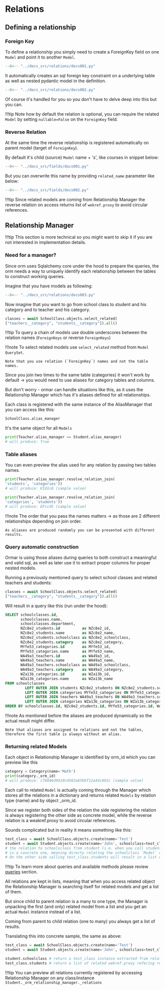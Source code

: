 # Relations

## Defining a relationship

### Foreign Key

To define a relationship you simply need to create a ForeignKey field on one `Model` and point it to another `Model`.

```Python hl_lines="24"
--8<-- "../docs_src/relations/docs001.py"
```

It automatically creates an sql foreign key constraint on a underlying table as well as nested pydantic model in the definition.


```Python hl_lines="29 33"
--8<-- "../docs_src/relations/docs002.py"
```

Of course it's handled for you so you don't have to delve deep into this but you can.

!!!tip
    Note how by default the relation is optional, you can require the related `Model` by setting `nullable=False` on the `ForeignKey` field.

### Reverse Relation

At the same time the reverse relationship is registered automatically on parent model (target of `ForeignKey`).

By default it's child (source) `Model` name + 's', like courses in snippet below: 

```Python hl_lines="25 31"
--8<-- "../docs_src/fields/docs001.py"
```

But you can overwrite this name by providing `related_name` parameter like below:

```Python hl_lines="25 30"
--8<-- "../docs_src/fields/docs002.py"
```

!!!tip
    Since related models are coming from Relationship Manager the reverse relation on access returns list of `wekref.proxy` to avoid circular references.

## Relationship Manager

!!!tip
    This section is more technical so you might want to skip it if you are not interested in implementation details.

### Need for a manager?

Since orm uses Sqlalchemy core under the hood to prepare the queries, 
the orm needs a way to uniquely identify each relationship between the tables to construct working queries.

Imagine that you have models as following:

```Python 
--8<-- "../docs_src/relations/docs003.py"
```

Now imagine that you want to go from school class to student and his category and to teacher and his category.

```Python
classes = await SchoolClass.objects.select_related(
["teachers__category", "students__category"]).all()
```

!!!tip
    To query a chain of models use double underscores between the relation names (`ForeignKeys` or reverse `ForeignKeys`)

!!!note
    To select related models use `select_related` method from `Model` `QuerySet`.
    
    Note that you use relation (`ForeignKey`) names and not the table names.

Since you join two times to the same table (categories) it won't work by default -> you would need to use aliases for category tables and columns.

But don't worry - ormar can handle situations like this, as it uses the Relationship Manager which has it's aliases defined for all relationships.

Each class is registered with the same instance of the AliasManager that you can access like this:

```python
SchoolClass.alias_manager
```

It's the same object for all `Models`

```python
print(Teacher.alias_manager == Student.alias_manager)
# will produce: True
```

### Table aliases

You can even preview the alias used for any relation by passing two tables names.

```python
print(Teacher.alias_manager.resolve_relation_join(
'students', 'categories'))
# will produce: KId1c6 (sample value)

print(Teacher.alias_manager.resolve_relation_join(
'categories', 'students'))
# will produce: EFccd5 (sample value)
```

!!!note
    The order that you pass the names matters -> as those are 2 different relationships depending on join order.
    
    As aliases are produced randomly you can be presented with different results.

### Query automatic construction

Ormar is using those aliases during queries to both construct a meaningful and valid sql, 
as well as later use it to extract proper columns for proper nested models.

Running a previously mentioned query to select school classes and related teachers and students: 

```Python
classes = await SchoolClass.objects.select_related(
["teachers__category", "students__category"]).all()
```

Will result in a query like this (run under the hood):

```sql
SELECT schoolclasses.id,
       schoolclasses.name,
       schoolclasses.department,
       NZc8e2_students.id          as NZc8e2_id,
       NZc8e2_students.name        as NZc8e2_name,
       NZc8e2_students.schoolclass as NZc8e2_schoolclass,
       NZc8e2_students.category    as NZc8e2_category,
       MYfe53_categories.id        as MYfe53_id,
       MYfe53_categories.name      as MYfe53_name,
       WA49a3_teachers.id          as WA49a3_id,
       WA49a3_teachers.name        as WA49a3_name,
       WA49a3_teachers.schoolclass as WA49a3_schoolclass,
       WA49a3_teachers.category    as WA49a3_category,
       WZa13b_categories.id        as WZa13b_id,
       WZa13b_categories.name      as WZa13b_name
FROM schoolclasses
         LEFT OUTER JOIN students NZc8e2_students ON NZc8e2_students.schoolclass = schoolclasses.id
         LEFT OUTER JOIN categories MYfe53_categories ON MYfe53_categories.id = NZc8e2_students.category
         LEFT OUTER JOIN teachers WA49a3_teachers ON WA49a3_teachers.schoolclass = schoolclasses.id
         LEFT OUTER JOIN categories WZa13b_categories ON WZa13b_categories.id = WA49a3_teachers.category
ORDER BY schoolclasses.id, NZc8e2_students.id, MYfe53_categories.id, WA49a3_teachers.id, WZa13b_categories.id
```

!!!note
    As mentioned before the aliases are produced dynamically so the actual result might differ.
    
    Note that aliases are assigned to relations and not the tables, therefore the first table is always without an alias.

### Returning related Models

Each object in Relationship Manager is identified by orm_id which you can preview like this

```python
category = Category(name='Math')
print(category._orm_id)
# will produce: c76046d9410c4582a656bf12a44c892c (sample value)
```

Each call to related `Model` is actually coming through the Manager which stores all
the relations in a dictionary and returns related `Models` by relation type (name) and by object _orm_id.

Since we register both sides of the relation the side registering the relation 
is always registering the other side as concrete model, 
while the reverse relation is a weakref.proxy to avoid circular references.

Sounds complicated but in reality it means something like this:

```python
test_class = await SchoolClass.objects.create(name='Test')
student = await Student.objects.create(name='John', schoolclass=test_class)
# the relation to schoolsclass from student (i.e. when you call student.schoolclass) 
# is a concrete one, meaning directy relating the schoolclass `Model` object
# On the other side calling test_class.students will result in a list of wekref.proxy objects
```

!!!tip
    To learn more about queries and available methods please review [queries][queries] section.

All relations are kept in lists, meaning that when you access related object the Relationship Manager is
searching itself for related models and get a list of them. 

But since child to parent relation is a many to one type,
the Manager is unpacking the first (and only) related model from a list and you get an actual `Model` instance instead of a list.

Coming from parent to child relation (one to many) you always get a list of results.

Translating this into concrete sample, the same as above:

```python
test_class = await SchoolClass.objects.create(name='Test')
student = await Student.objects.create(name='John', schoolclass=test_class)

student.schoolclass # return a test_class instance extracted from relationship list
test_class.students # return a list of related wekref.proxy refering related students `Models`

``` 

!!!tip
    You can preview all relations currently registered by accessing Relationship Manager on any class/instance `Student._orm_relationship_manager._relations`

[queries]: ./queries.md